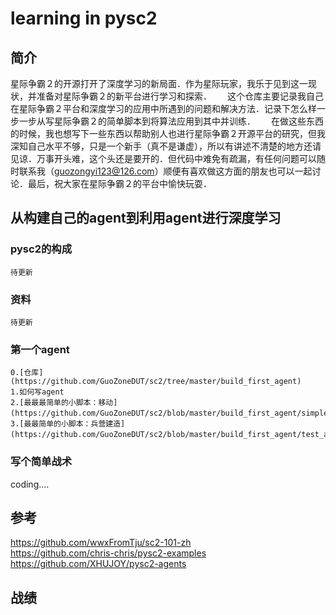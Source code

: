 # learning in pysc2
## 简介
星际争霸２的开源打开了深度学习的新局面．作为星际玩家，我乐于见到这一现状，并准备对星际争霸２的新平台进行学习和探索．　　
这个仓库主要记录我自己在星际争霸２平台和深度学习的应用中所遇到的问题和解决方法．记录下怎么样一步一步从写星际争霸２的简单脚本到将算法应用到其中并训练．　　
在做这些东西的时候，我也想写下一些东西以帮助别人也进行星际争霸２开源平台的研究，但我深知自己水平不够，只是一个新手（真不是谦虚），所以有讲述不清楚的地方还请见谅．万事开头难，这个头还是要开的．但代码中难免有疏漏，有任何问题可以随时联系我（guozongyi123@126.com）顺便有喜欢做这方面的朋友也可以一起讨论．最后，祝大家在星际争霸２的平台中愉快玩耍．
## 从构建自己的agent到利用agent进行深度学习
### pysc2的构成
    待更新
### 资料
    待更新
### 第一个agent
    0.[仓库](https://github.com/GuoZoneDUT/sc2/tree/master/build_first_agent)
	1.如何写agent　　
	2.[最最最简单的小脚本：移动](https://github.com/GuoZoneDUT/sc2/blob/master/build_first_agent/simple.py)　　
	3.[最最简单的小脚本：兵营建造](https://github.com/GuoZoneDUT/sc2/blob/master/build_first_agent/test_agent.py)　　
### 写个简单战术
coding....
## 参考
https://github.com/wwxFromTju/sc2-101-zh  
https://github.com/chris-chris/pysc2-examples  
https://github.com/XHUJOY/pysc2-agents
## 战绩
